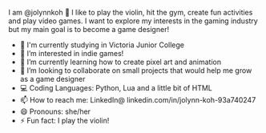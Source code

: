 I am @jolynnkoh 🐣 I like to play the violin, hit the gym, create fun activities and play video games. I want to explore my interests in the gaming industry but my main goal is to become a game designer!
- 📖 I'm currently studying in Victoria Junior College
- 👀 I’m interested in indie games!
- 🌱 I’m currently learning how to create pixel art and animation
- 💞️ I’m looking to collaborate on small projects that would help me grow as a game designer
- 💻 Coding Languages: Python, Lua and a little bit of HTML
- 📫 How to reach me: LinkedIn@ linkedin.com/in/jolynn-koh-93a740247
- 😄 Pronouns: she/her
- ⚡ Fun fact: I play the violin!

<!---
jolynnkoh/jolynnkoh is a ✨ special ✨ repository because its `README.md` (this file) appears on your GitHub profile.
You can click the Preview link to take a look at your changes.
--->

